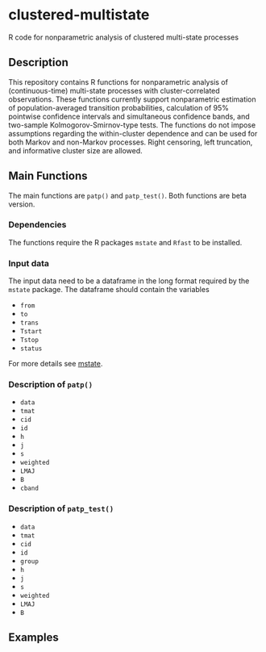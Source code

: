 # clustered-multistate
R code for nonparametric analysis of clustered multi-state processes

## Description

This repository contains R functions for nonparametric analysis of (continuous-time) multi-state processes with cluster-correlated observations. These functions currently support nonparametric estimation of population-averaged transition probabilities, calculation of 95% pointwise confidence intervals and simultaneous confidence bands, and two-sample Kolmogorov-Smirnov-type tests. The functions do not impose assumptions regarding the within-cluster dependence and can be used for both Markov and non-Markov processes. Right censoring, left truncation, and informative cluster size are allowed.

## Main Functions

The main functions are `patp()` and `patp_test()`. Both functions are beta version.

### Dependencies
The functions require the R packages `mstate` and `Rfast` to be installed.

### Input data
The input data need to be a dataframe in the long format required by the `mstate` package. The dataframe should contain the variables

* `from`
* `to`
* `trans`
* `Tstart`
* `Tstop`
* `status`




For more details see [mstate](https://www.jstatsoft.org/article/view/v038i07). 

### Description of `patp()`

* `data`
* `tmat`
* `cid`
* `id`
* `h` 
* `j`
* `s`
* `weighted`
* `LMAJ`
* `B`
* `cband`


### Description of `patp_test()`

* `data`
* `tmat`
* `cid`
* `id`
* `group`
* `h` 
* `j`
* `s`
* `weighted`
* `LMAJ`
* `B`


## Examples

